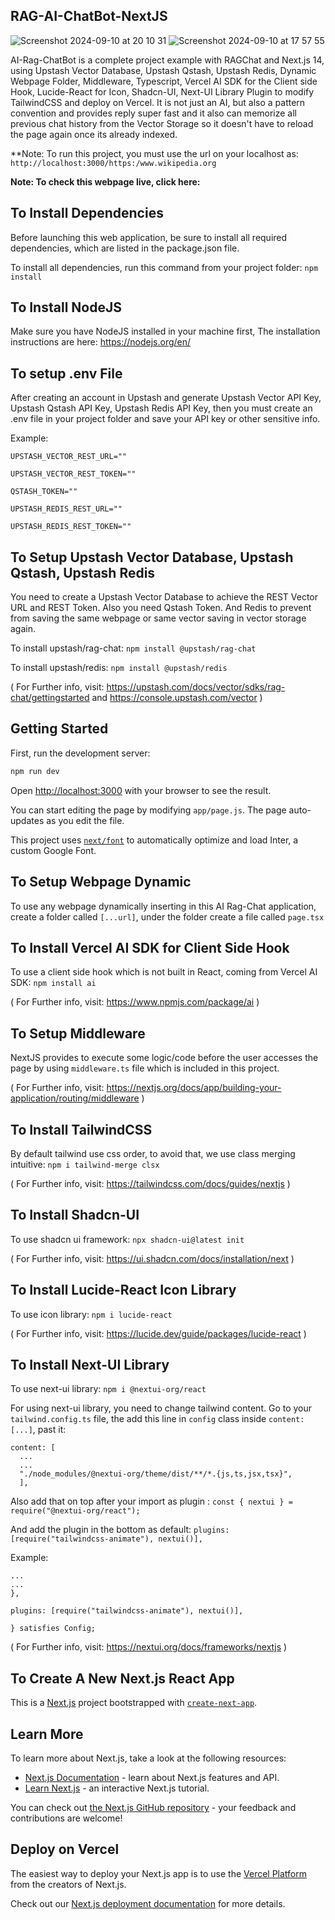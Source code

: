 ## RAG-AI-ChatBot-NextJS

![Screenshot 2024-09-10 at 20 10 31](https://github.com/user-attachments/assets/d73cafe5-22a2-4356-944f-0f5601be9da8) ![Screenshot 2024-09-10 at 17 57 55](https://github.com/user-attachments/assets/b338d3e4-db6e-425a-8a13-1b2055ba2afc)

AI-Rag-ChatBot is a complete project example with RAGChat and Next.js 14, using Upstash Vector Database, Upstash Qstash, Upstash Redis, Dynamic Webpage Folder, Middleware, Typescript, Vercel AI SDK for the Client side Hook, Lucide-React for Icon, Shadcn-UI, Next-UI Library Plugin to modify TailwindCSS and deploy on Vercel. It is not just an AI, but also a pattern convention and provides reply super fast and it also can memorize all previous chat history from the Vector Storage so it doesn't have to reload the page again once its already indexed.

\*\*Note: To run this project, you must use the url on your localhost as: `http://localhost:3000/https:/www.wikipedia.org`

**Note: To check this webpage live, click here:**

## To Install Dependencies

Before launching this web application, be sure to install all required dependencies, which are listed in the package.json file.

To install all dependencies, run this command from your project folder: `npm install`

## To Install NodeJS

Make sure you have NodeJS installed in your machine first, The installation instructions are here: https://nodejs.org/en/

## To setup .env File

After creating an account in Upstash and generate Upstash Vector API Key, Upstash Qstash API Key, Upstash Redis API Key, then you must create an .env file in your project folder and save your API key or other sensitive info.

Example:

```
UPSTASH_VECTOR_REST_URL=""

UPSTASH_VECTOR_REST_TOKEN=""

QSTASH_TOKEN=""

UPSTASH_REDIS_REST_URL=""

UPSTASH_REDIS_REST_TOKEN=""
```

## To Setup Upstash Vector Database, Upstash Qstash, Upstash Redis

You need to create a Upstash Vector Database to achieve the REST Vector URL and REST Token. Also you need Qstash Token. And Redis to prevent from saving the same webpage or same vector saving in vector storage again.

To install upstash/rag-chat: `npm install @upstash/rag-chat`

To install upstash/redis: `npm install @upstash/redis`

( For Further info, visit: https://upstash.com/docs/vector/sdks/rag-chat/gettingstarted and https://console.upstash.com/vector )

## Getting Started

First, run the development server:

```bash
npm run dev
```

Open [http://localhost:3000](http://localhost:3000) with your browser to see the result.

You can start editing the page by modifying `app/page.js`. The page auto-updates as you edit the file.

This project uses [`next/font`](https://nextjs.org/docs/basic-features/font-optimization) to automatically optimize and load Inter, a custom Google Font.

## To Setup Webpage Dynamic

To use any webpage dynamically inserting in this AI Rag-Chat application, create a folder called `[...url]`, under the folder create a file called `page.tsx`

## To Install Vercel AI SDK for Client Side Hook

To use a client side hook which is not built in React, coming from Vercel AI SDK: `npm install ai`

( For Further info, visit: https://www.npmjs.com/package/ai )

## To Setup Middleware

NextJS provides to execute some logic/code before the user accesses the page by using `middleware.ts` file which is included in this project.

( For Further info, visit: https://nextjs.org/docs/app/building-your-application/routing/middleware )

## To Install TailwindCSS

By default tailwind use css order, to avoid that, we use class merging intuitive: `npm i tailwind-merge clsx`

( For Further info, visit: https://tailwindcss.com/docs/guides/nextjs )

## To Install Shadcn-UI

To use shadcn ui framework: `npx shadcn-ui@latest init`

( For Further info, visit: https://ui.shadcn.com/docs/installation/next )

## To Install Lucide-React Icon Library

To use icon library: `npm i lucide-react`

( For Further info, visit: https://lucide.dev/guide/packages/lucide-react )

## To Install Next-UI Library

To use next-ui library: `npm i @nextui-org/react`

For using next-ui library, you need to change tailwind content. Go to your `tailwind.config.ts` file, the add this line in `config` class inside `content: [...]`, past it:

```
content: [
  ...
  ...
  "./node_modules/@nextui-org/theme/dist/**/*.{js,ts,jsx,tsx}",
  ],
```

Also add that on top after your import as plugin : `const { nextui } = require("@nextui-org/react");`

And add the plugin in the bottom as default: `plugins: [require("tailwindcss-animate"), nextui()],`

Example:

```
...
...
},

plugins: [require("tailwindcss-animate"), nextui()],

} satisfies Config;
```

( For Further info, visit: https://nextui.org/docs/frameworks/nextjs )

## To Create A New Next.js React App

This is a [Next.js](https://nextjs.org/) project bootstrapped with [`create-next-app`](https://github.com/vercel/next.js/tree/canary/packages/create-next-app).

## Learn More

To learn more about Next.js, take a look at the following resources:

- [Next.js Documentation](https://nextjs.org/docs) - learn about Next.js features and API.
- [Learn Next.js](https://nextjs.org/learn) - an interactive Next.js tutorial.

You can check out [the Next.js GitHub repository](https://github.com/vercel/next.js/) - your feedback and contributions are welcome!

## Deploy on Vercel

The easiest way to deploy your Next.js app is to use the [Vercel Platform](https://vercel.com/new?utm_medium=default-template&filter=next.js&utm_source=create-next-app&utm_campaign=create-next-app-readme) from the creators of Next.js.

Check out our [Next.js deployment documentation](https://nextjs.org/docs/deployment) for more details.
